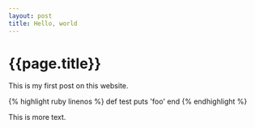 ```yaml
---
layout: post
title: Hello, world
---
```


# {{page.title}}

This is my first post on this website.

{% highlight ruby linenos %}
    def test
        puts 'foo'
    end
{% endhighlight %}

This is more text.